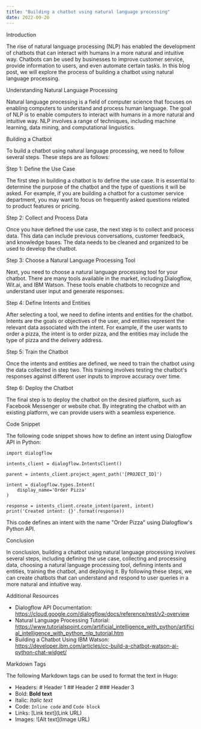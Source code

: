 ```yaml
---
title: "Building a chatbot using natural language processing"
date: 2022-09-20
---
```





Introduction

The rise of natural language processing (NLP) has enabled the development of chatbots that can interact with humans in a more natural and intuitive way. Chatbots can be used by businesses to improve customer service, provide information to users, and even automate certain tasks. In this blog post, we will explore the process of building a chatbot using natural language processing.

Understanding Natural Language Processing

Natural language processing is a field of computer science that focuses on enabling computers to understand and process human language. The goal of NLP is to enable computers to interact with humans in a more natural and intuitive way. NLP involves a range of techniques, including machine learning, data mining, and computational linguistics.

Building a Chatbot

To build a chatbot using natural language processing, we need to follow several steps. These steps are as follows:

Step 1: Define the Use Case

The first step in building a chatbot is to define the use case. It is essential to determine the purpose of the chatbot and the type of questions it will be asked. For example, if you are building a chatbot for a customer service department, you may want to focus on frequently asked questions related to product features or pricing.

Step 2: Collect and Process Data

Once you have defined the use case, the next step is to collect and process data. This data can include previous conversations, customer feedback, and knowledge bases. The data needs to be cleaned and organized to be used to develop the chatbot.

Step 3: Choose a Natural Language Processing Tool

Next, you need to choose a natural language processing tool for your chatbot. There are many tools available in the market, including Dialogflow, Wit.ai, and IBM Watson. These tools enable chatbots to recognize and understand user input and generate responses.

Step 4: Define Intents and Entities

After selecting a tool, we need to define intents and entities for the chatbot. Intents are the goals or objectives of the user, and entities represent the relevant data associated with the intent. For example, if the user wants to order a pizza, the intent is to order pizza, and the entities may include the type of pizza and the delivery address.

Step 5: Train the Chatbot

Once the intents and entities are defined, we need to train the chatbot using the data collected in step two. This training involves testing the chatbot's responses against different user inputs to improve accuracy over time.

Step 6: Deploy the Chatbot

The final step is to deploy the chatbot on the desired platform, such as Facebook Messenger or website chat. By integrating the chatbot with an existing platform, we can provide users with a seamless experience.

Code Snippet

The following code snippet shows how to define an intent using Dialogflow API in Python:

```
import dialogflow

intents_client = dialogflow.IntentsClient()

parent = intents_client.project_agent_path('[PROJECT_ID]')

intent = dialogflow.types.Intent(
    display_name='Order Pizza'
)

response = intents_client.create_intent(parent, intent)
print('Created intent: {}'.format(response))
```

This code defines an intent with the name "Order Pizza" using Dialogflow's Python API.

Conclusion

In conclusion, building a chatbot using natural language processing involves several steps, including defining the use case, collecting and processing data, choosing a natural language processing tool, defining intents and entities, training the chatbot, and deploying it. By following these steps, we can create chatbots that can understand and respond to user queries in a more natural and intuitive way.

Additional Resources

- Dialogflow API Documentation: https://cloud.google.com/dialogflow/docs/reference/rest/v2-overview
- Natural Language Processing Tutorial: https://www.tutorialspoint.com/artificial_intelligence_with_python/artificial_intelligence_with_python_nlp_tutorial.htm
- Building a Chatbot Using IBM Watson: https://developer.ibm.com/articles/cc-build-a-chatbot-watson-ai-python-chat-widget/ 

Markdown Tags

The following Markdown tags can be used to format the text in Hugo:

- Headers: # Header 1 ## Header 2 ### Header 3
- Bold: **Bold text**
- Italic: *Italic text*
- Code: `Inline code` and ```````Code block```````
- Links: [Link text](Link URL)
- Images: ![Alt text](Image URL)